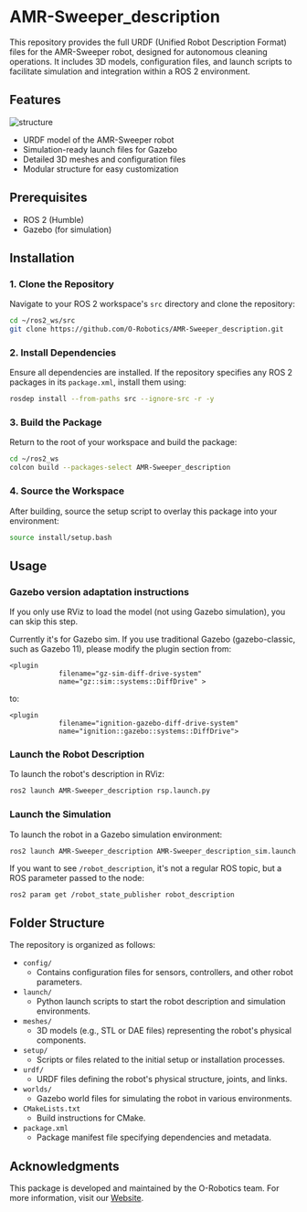 # AMR-Sweeper_description

This repository provides the full URDF (Unified Robot Description Format) files for the AMR-Sweeper robot, designed for autonomous cleaning operations. It includes 3D models, configuration files, and launch scripts to facilitate simulation and integration within a ROS 2 environment.



## Features
![structure](https://github.com/user-attachments/assets/c968ac2e-3a3e-4bcd-a6e1-c69000b22b92)

- URDF model of the AMR-Sweeper robot
- Simulation-ready launch files for Gazebo
- Detailed 3D meshes and configuration files
- Modular structure for easy customization

## Prerequisites

- ROS 2 (Humble)
- Gazebo (for simulation)


## Installation

### 1. Clone the Repository

Navigate to your ROS 2 workspace's `src` directory and clone the repository:


```bash
cd ~/ros2_ws/src
git clone https://github.com/O-Robotics/AMR-Sweeper_description.git
```


### 2. Install Dependencies

Ensure all dependencies are installed. If the repository specifies any ROS 2 packages in its `package.xml`, install them using:


```bash
rosdep install --from-paths src --ignore-src -r -y
```


### 3. Build the Package

Return to the root of your workspace and build the package:


```bash
cd ~/ros2_ws
colcon build --packages-select AMR-Sweeper_description
```


### 4. Source the Workspace

After building, source the setup script to overlay this package into your environment:


```bash
source install/setup.bash
```


## Usage

### Gazebo version adaptation instructions
If you only use RViz to load the model (not using Gazebo simulation), you can skip this step.


Currently it's for Gazebo sim. If you use traditional Gazebo (gazebo-classic, such as Gazebo 11), please modify the plugin section from:
```
<plugin 
            filename="gz-sim-diff-drive-system"
            name="gz::sim::systems::DiffDrive" >
```
to:
```
<plugin
            filename="ignition-gazebo-diff-drive-system"
            name="ignition::gazebo::systems::DiffDrive">

```


### Launch the Robot Description

To launch the robot's description in RViz:


```bash
ros2 launch AMR-Sweeper_description rsp.launch.py
```


### Launch the Simulation

To launch the robot in a Gazebo simulation environment:


```bash
ros2 launch AMR-Sweeper_description AMR-Sweeper_description_sim.launch.py
```


If you want to see `/robot_description`, it's not a regular ROS topic, but a ROS parameter passed to the node:
```
ros2 param get /robot_state_publisher robot_description
```



## Folder Structure

The repository is organized as follows:

- `config/`
  - Contains configuration files for sensors, controllers, and other robot parameters.
- `launch/`
  - Python launch scripts to start the robot description and simulation environments.
- `meshes/`
  - 3D models (e.g., STL or DAE files) representing the robot's physical components.
- `setup/`
  - Scripts or files related to the initial setup or installation processes.
- `urdf/`
  - URDF files defining the robot's physical structure, joints, and links.
- `worlds/`
  - Gazebo world files for simulating the robot in various environments.
- `CMakeLists.txt`
  - Build instructions for CMake.
- `package.xml`
  - Package manifest file specifying dependencies and metadata.


## Acknowledgments

This package is developed and maintained by the O-Robotics team. For more information, visit our [Website](https://www.o-robotics.com/).
